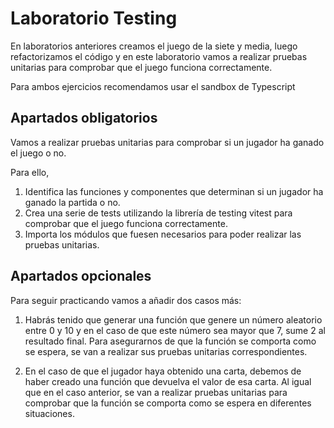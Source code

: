 # Laboratorio Testing

En laboratorios anteriores creamos el juego de la siete y media, luego refactorizamos el código y en este laboratorio vamos a realizar pruebas unitarias para comprobar que el juego funciona correctamente.

Para ambos ejercicios recomendamos usar el sandbox de Typescript

## Apartados obligatorios

Vamos a realizar pruebas unitarias para comprobar si un jugador ha ganado el juego o no.

Para ello,

1. Identifica las funciones y componentes que determinan si un jugador ha ganado la partida o no.
2. Crea una serie de tests utilizando la librería de testing vitest para comprobar que el juego funciona correctamente.
3. Importa los módulos que fuesen necesarios para poder realizar las pruebas unitarias.

## Apartados opcionales

Para seguir practicando vamos a añadir dos casos más:

1. Habrás tenido que generar una función que genere un número aleatorio entre 0 y 10 y en el caso de que este número sea mayor que 7, sume 2 al resultado final. Para asegurarnos de que la función se comporta como se espera, se van a realizar sus pruebas unitarias correspondientes.

2. En el caso de que el jugador haya obtenido una carta, debemos de haber creado una función que devuelva el valor de esa carta. Al igual que en el caso anterior, se van a realizar pruebas unitarias para comprobar que la función se comporta como se espera en diferentes situaciones.
